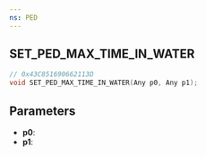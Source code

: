 ```yaml
---
ns: PED
---
```

## SET_PED_MAX_TIME_IN_WATER

```c
// 0x43C851690662113D
void SET_PED_MAX_TIME_IN_WATER(Any p0, Any p1);
```

## Parameters
* **p0**:
* **p1**:
